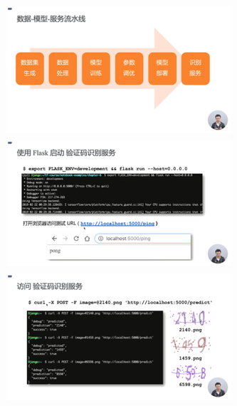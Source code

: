 ![1574777948798](assets/1574777948798.png)

![1574778305702](assets/1574778305702.png)

![1574778398062](assets/1574778398062.png)

